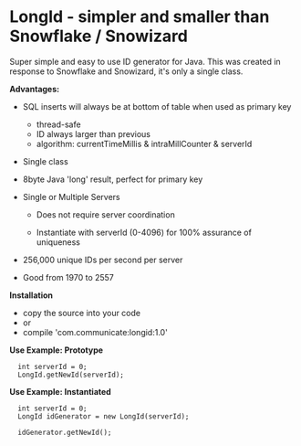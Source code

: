 # LongId - simpler and smaller than Snowflake / Snowizard

Super simple and easy to use ID generator for Java.  This was created in response to Snowflake and Snowizard, it's only a single class.

**Advantages:**

- SQL inserts will always be at bottom of table when used as primary key
  - thread-safe
  - ID always larger than previous
  - algorithm: currentTimeMillis & intraMillCounter & serverId

- Single class

- 8byte Java 'long' result, perfect for primary key

- Single or Multiple Servers 

  - Does not require server coordination

  - Instantiate with serverId (0-4096) for 100% assurance of uniqueness

- 256,000 unique IDs per second per server

- Good from 1970 to 2557


**Installation**

- copy the source into your code
- or
- compile 'com.communicate:longid:1.0'

**Use Example: Prototype**
```
  int serverId = 0;  
  LongId.getNewId(serverId);
```

**Use Example: Instantiated**
```
  int serverId = 0;
  LongId idGenerator = new LongId(serverId);
  
  idGenerator.getNewId();
```
